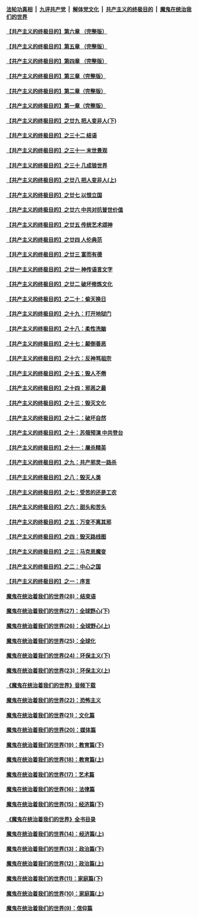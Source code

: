 ####  [法轮功真相](../../../../basic/blob/master/README.md?t=06221131) &nbsp;|&nbsp; [九评共产党](../../../../9ping.md/blob/master/README.md?t=06221131) &nbsp;|&nbsp; [解体党文化](../../../../jtdwh.md/blob/master/README.md?t=06221131)  &nbsp;|&nbsp; [共产主义的终极目的](../../../../gczydzjmd.md/blob/master/README.md?t=06221131) &nbsp;|&nbsp; [魔鬼在统治我们的世界](../../../../mgztzwmdsj.md/blob/master/README.md?t=06221131) 

#### [【共产主义的终极目的】第六章 （完整版）](../pages/nsc422/n11428913.md?t=06221131) 

#### [【共产主义的终极目的】第五章 （完整版）](../pages/nsc422/n11428912.md?t=06221131) 

#### [【共产主义的终极目的】第四章 （完整版）](../pages/nsc422/n11428907.md?t=06221131) 

#### [【共产主义的终极目的】第三章（完整版）](../pages/nsc422/n11428848.md?t=06221131) 

#### [【共产主义的终极目的】第二章（完整版）](../pages/nsc422/n11428831.md?t=06221131) 

#### [【共产主义的终极目的】第一章（完整版）](../pages/nsc422/n11417651.md?t=06221131) 

#### [【共产主义的终极目的】之廿九 把人变非人(下)](../pages/nsc422/n11344140.md?t=06221131) 

#### [【共产主义的终极目的】之三十二 结语](../pages/nsc422/n11360535.md?t=06221131) 

#### [【共产主义的终极目的】之三十一 末世景观](../pages/nsc422/n11351129.md?t=06221131) 

#### [【共产主义的终极目的】之三十 几成狼世界](../pages/nsc422/n11348280.md?t=06221131) 

#### [【共产主义的终极目的】之廿八 把人变非人(上)](../pages/nsc422/n11340492.md?t=06221131) 

#### [【共产主义的终极目的】之廿七 以恨立国](../pages/nsc422/n11336944.md?t=06221131) 

#### [【共产主义的终极目的】之廿六 中共对抗普世价值](../pages/nsc422/n11324785.md?t=06221131) 

#### [【共产主义的终极目的】之廿五 传统艺术颂神](../pages/nsc422/n11296396.md?t=06221131) 

#### [【共产主义的终极目的】之廿四 人伦典范](../pages/nsc422/n11296397.md?t=06221131) 

#### [【共产主义的终极目的】之廿三 富而有德](../pages/nsc422/n11283598.md?t=06221131) 

#### [【共产主义的终极目的】之廿一 神传语言文字](../pages/nsc422/n11263265.md?t=06221131) 

#### [【共产主义的终极目的】之廿二 破坏修炼文化](../pages/nsc422/n11245728.md?t=06221131) 

#### [【共产主义的终极目的】之二十：偷天换日](../pages/nsc422/n11238846.md?t=06221131) 

#### [【共产主义的终极目的】之十九：打开地狱门](../pages/nsc422/n11206376.md?t=06221131) 

#### [【共产主义的终极目的】之十八：柔性洗脑](../pages/nsc422/n11199994.md?t=06221131) 

#### [【共产主义的终极目的】之十七：颠倒善恶](../pages/nsc422/n11179782.md?t=06221131) 

#### [【共产主义的终极目的】之十六：反神骂祖宗](../pages/nsc422/n11166798.md?t=06221131) 

#### [【共产主义的终极目的】之十五：毁人不倦](../pages/nsc422/n11166792.md?t=06221131) 

#### [【共产主义的终极目的】之十四：邪恶之最](../pages/nsc422/n11150249.md?t=06221131) 

#### [【共产主义的终极目的】之十三：毁灭文化](../pages/nsc422/n11135227.md?t=06221131) 

#### [【共产主义的终极目的】之十二：破坏自然](../pages/nsc422/n11135214.md?t=06221131) 

#### [【共产主义的终极目的】之十：苏俄预演 中共登台](../pages/nsc422/n11118424.md?t=06221131) 

#### [【共产主义的终极目的】之十一：屠杀精英](../pages/nsc422/n11118442.md?t=06221131) 

#### [【共产主义的终极目的】之九：共产邪灵一路杀](../pages/nsc422/n11114139.md?t=06221131) 

#### [【共产主义的终极目的】之八：毁灭人类](../pages/nsc422/n11108503.md?t=06221131) 

#### [【共产主义的终极目的】之七：受苦的还是工农](../pages/nsc422/n11101809.md?t=06221131) 

#### [【共产主义的终极目的】之六：甜头和苦头](../pages/nsc422/n11096971.md?t=06221131) 

#### [【共产主义的终极目的】之五：万变不离其邪](../pages/nsc422/n11091285.md?t=06221131) 

#### [【共产主义的终极目的】之四：毁灭路线图](../pages/nsc422/n11086284.md?t=06221131) 

#### [【共产主义的终极目的】之三：马克思魔变](../pages/nsc422/n11061941.md?t=06221131) 

#### [【共产主义的终极目的】之二：中心之国](../pages/nsc422/n11047728.md?t=06221131) 

#### [【共产主义的终极目的】之一：序言](../pages/nsc422/n11086077.md?t=06221131) 

#### [魔鬼在统治着我们的世界(28)：结束语](../pages/nsc422/n10936246.md?t=06221131) 

#### [魔鬼在统治着我们的世界(27)：全球野心(下)](../pages/nsc422/n10928319.md?t=06221131) 

#### [魔鬼在统治着我们的世界(26)：全球野心(上)](../pages/nsc422/n10900318.md?t=06221131) 

#### [魔鬼在统治着我们的世界(25)：全球化](../pages/nsc422/n10788205.md?t=06221131) 

#### [魔鬼在统治着我们的世界(24)：环保主义(下)](../pages/nsc422/n10695307.md?t=06221131) 

#### [魔鬼在统治着我们的世界(23)：环保主义(上)](../pages/nsc422/n10688613.md?t=06221131) 

#### [《魔鬼在统治着我们的世界》音频下载](../pages/nsc422/n10635553.md?t=06221131) 

#### [魔鬼在统治着我们的世界(22)：恐怖主义](../pages/nsc422/n10614727.md?t=06221131) 

#### [魔鬼在统治着我们的世界(21)：文化篇](../pages/nsc422/n10597706.md?t=06221131) 

#### [魔鬼在统治着我们的世界(20)：媒体篇](../pages/nsc422/n10586579.md?t=06221131) 

#### [魔鬼在统治着我们的世界(19)：教育篇(下)](../pages/nsc422/n10564808.md?t=06221131) 

#### [魔鬼在统治着我们的世界(18)：教育篇(上)](../pages/nsc422/n10526970.md?t=06221131) 

#### [魔鬼在统治着我们的世界(17)：艺术篇](../pages/nsc422/n10499093.md?t=06221131) 

#### [魔鬼在统治着我们的世界(16)：法律篇](../pages/nsc422/n10485969.md?t=06221131) 

#### [魔鬼在统治着我们的世界(15)：经济篇(下)](../pages/nsc422/n10469975.md?t=06221131) 

#### [《魔鬼在统治着我们的世界》全书目录](../pages/nsc422/n10464261.md?t=06221131) 

#### [魔鬼在统治着我们的世界(14)：经济篇(上)](../pages/nsc422/n10457370.md?t=06221131) 

#### [魔鬼在统治着我们的世界(13)：政治篇(下)](../pages/nsc422/n10448270.md?t=06221131) 

#### [魔鬼在统治着我们的世界(12)：政治篇(上)](../pages/nsc422/n10444576.md?t=06221131) 

#### [魔鬼在统治着我们的世界(11)：家庭篇(下)](../pages/nsc422/n10440961.md?t=06221131) 

#### [魔鬼在统治着我们的世界(10)：家庭篇(上)](../pages/nsc422/n10435448.md?t=06221131) 

#### [魔鬼在统治着我们的世界(9)：信仰篇](../pages/nsc422/n10432159.md?t=06221131) 

